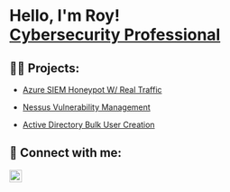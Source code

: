 <h1>Hello, I'm Roy! <br/><a href="https://www.linkedin.com/in/roy-h-869b92164/">Cybersecurity Professional</a>

<h2>👨‍💻 Projects:</h2>


  - [Azure SIEM Honeypot W/ Real Traffic](https://github.com/hendo87/Azure-Honeypot-SIEM)
  
  - [Nessus Vulnerability Management](https://github.com/hendo87/Nessus-Vulnerability-Management-) 
  
 
  - [Active Directory Bulk User Creation](https://github.com/hendo87/Active-Directory-Home-Lab-With-Bulk-User-Creation)
  
 

<h2> 🤳 Connect with me:</h2>

[<img align="left" alt="JoshMadakor | LinkedIn" width="22px" src="https://cdn.jsdelivr.net/npm/simple-icons@v3/icons/linkedin.svg" />][linkedin]


[linkedin]: https://www.linkedin.com/in/roy-h-869b92164/

